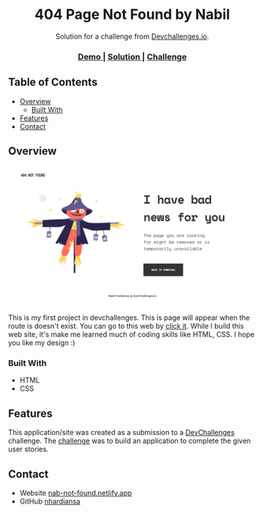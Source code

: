<!-- Please update value in the {}  -->

<h1 align="center">404 Page Not Found by Nabil</h1>

<div align="center">
   Solution for a challenge from  <a href="http://devchallenges.io" target="_blank">Devchallenges.io</a>.
</div>

<div align="center">
  <h3>
    <a href="https://nab-not-found.netlify.app/">
      Demo
    </a>
    <span> | </span>
    <a href="https://devchallenges.io/challenges/wBunSb7FPrIepJZAg0sY">
      Solution
    </a>
    <span> | </span>
    <a href="https://devchallenges.io/challenges/wBunSb7FPrIepJZAg0sY">
      Challenge
    </a>
  </h3>
</div>

<!-- TABLE OF CONTENTS -->

## Table of Contents

- [Overview](#overview)
  - [Built With](#built-with)
- [Features](#features)
- [Contact](#contact)
<!--- [Acknowledgements](#acknowledgements)

<!-- OVERVIEW -->

## Overview

![screenshot](https://github.com/nhardiansa/devchallenges-page-not-found/blob/main/assets/2021-01-15-16-33-nab-not-found.netlify.app.png)

This is my first project in devchallenges. This is page will appear when the route is doesn't exist. You can go to this web by [click it](https://nab-not-found.netlify.app). While I build this web site, it's make me learned much of coding skills like HTML, CSS. I hope you like my design :)

### Built With

<!-- This section should list any major frameworks that you built your project using. Here are a few examples.-->

- HTML
- CSS

## Features

<!-- List the features of your application or follow the template. Don't share the figma file here :) -->

This application/site was created as a submission to a [DevChallenges](https://devchallenges.io/challenges) challenge. The [challenge](https://devchallenges.io/challenges/wBunSb7FPrIepJZAg0sY) was to build an application to complete the given user stories.

<!--## Acknowledgements -->

<!-- This section should list any articles or add-ons/plugins that helps you to complete the project. This is optional but it will help you in the future. For exmpale -->

<!-- - [Steps to replicate a design with only HTML and CSS](https://devchallenges-blogs.web.app/how-to-replicate-design/)
- [Node.js](https://nodejs.org/)
- [Marked - a markdown parser](https://github.com/chjj/marked) -->

## Contact

- Website [nab-not-found.netlify.app](https://nab-not-found.netlify.app/)
- GitHub [nhardiansa](https://github.com/nhardiansa)
<!-- - Twitter [@your-twitter](https://{twitter.com/your-username}) -->
